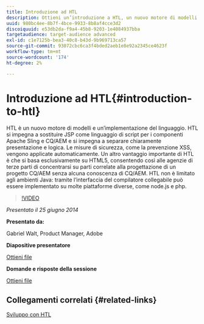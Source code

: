 ```yaml
---
title: Introduzione ad HTL
description: Ottieni un’introduzione a HTL, un nuovo motore di modelli e implementazione del linguaggio. HTL si impegna a sostituire JSP come linguaggio di script per i componenti Apache Sling e CQ/AEM e si impegna a separare chiaramente presentazione e logica.
uuid: 980bc4ee-8b7f-4bce-9933-8b8af4cce3d2
discoiquuid: e53db2da-f9a4-45b8-9203-1e4084937bba
targetaudience: target-audience advanced
exl-id: c1e7125b-bea3-40c8-b43d-9b969713ca57
source-git-commit: 93072cbc6ca3f4bded2aeb1e8e92a2345ce4623f
workflow-type: tm+mt
source-wordcount: '174'
ht-degree: 2%

---
```


# Introduzione ad HTL{#introduction-to-htl}

HTL è un nuovo motore di modelli e un’implementazione del linguaggio. HTL si impegna a sostituire JSP come linguaggio di script per i componenti Apache Sling e CQ/AEM e si impegna a separare chiaramente presentazione e logica. Le misure di sicurezza, come la prevenzione XSS, vengono applicate automaticamente. Un altro vantaggio importante di HTL è che si basa esclusivamente su HTML5, consentendo così alle agenzie di terze parti di concentrarsi su parti correlate alla progettazione di un progetto CQ/AEM senza alcuna conoscenza di CQ/AEM. HTL non è limitato agli ambienti Java: tramite l’interfaccia del compilatore collegabile può essere implementato su molte piattaforme diverse, come node.js e php.

>[!VIDEO](https://video.tv.adobe.com/v/19504/?quality=9)

*Presentato il 25 giugno 2014*

**Presentato da:**

Gabriel Walt, Product Manager, Adobe

**Diapositive presentatore**

[Ottieni file](assets/sightly-component-development.pdf)

**Domande e risposte della sessione**

[Ottieni file](assets/introduction-to-sightly-q-as.pdf)

## Collegamenti correlati {#related-links}

[Sviluppo con HTL](https://docs.adobe.com/docs/en/htl/overview.html?wcmmode=disabled)

<!--
[Get back to the Overview](https://helpx.adobe.com/experience-manager/kt/eseminars/gems/aem-index.html)
-->
